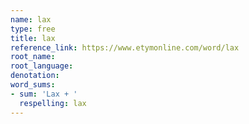 ```yaml
---
name: lax
type: free
title: lax
reference_link: https://www.etymonline.com/word/lax
root_name: 
root_language: 
denotation: 
word_sums:
- sum: 'Lax + '
  respelling: lax
---
```

